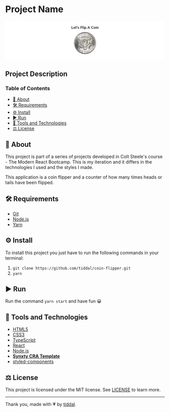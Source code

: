 <!-- omit in toc -->
# Project Name

<img src=".github/assets/banner.png" />

<!-- omit in toc -->
## Project Description

<!-- omit in toc -->
### Table of Contents

- [📃 About](#-about)
- [🛠️ Requirements](#️-requirements)
- [⚙️ Install](#️-install)
- [▶️ Run](#️-run)
- [🚀 Tools and Technologies](#-tools-and-technologies)
- [⚖️ License](#️-license)

## 📃 About

This project is part of a series of projects developed in Colt Steele's course - The Modern React Bootcamp. This is my iteration and it differs in the technologies I used and the styles I made.

This application is a coin flipper and a counter of how many times heads or tails have been flipped.

## 🛠️ Requirements

- [Git](https://git-scm.com/)
- [Node.js](https://nodejs.org/en/)
- [Yarn](https://yarnpkg.com/)

## ⚙️ Install

To install this project you just have to run the following commands in your terminal:

1. `git clone https://github.com/tiddal/coin-flipper.git`
2. `yarn`

## ▶️ Run

Run the command `yarn start` and have fun 😀

## 🚀 Tools and Technologies

- [HTML5](https://developer.mozilla.org/pt-PT/docs/Web/HTML/HTML5)
- [CSS3](https://www.w3schools.com/css/)
- [TypeScript](https://www.typescriptlang.org/)
- [React](https://reactjs.org/)
- [Node.js](https://nodejs.org/en/)
- **[Synxty CRA Template](https://www.npmjs.com/package/@synxty/cra-template-react-template)**
- [styled-components](https://styled-components.com/)

## ⚖️ License

This project is licensed under the MIT license. See [LICENSE](LICENSE) to learn more.

___

Thank you, made with 💗 by [tiddal](https://github.com/tiddal).
